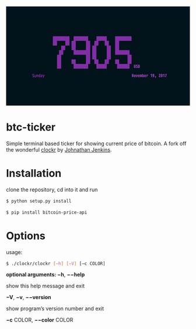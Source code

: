 <p align="center">
  <img src="btc-ticker.png" />
</p>

btc-ticker
======

Simple terminal based ticker for showing current price of bitcoin. A fork off the wonderful [clockr](https://github.com/shaggytwodope/clockr) by [Johnathan Jenkins](https://github.com/shaggytwodope).


Installation
============

clone the repository, cd into it and run

```bash
$ python setup.py install
```

```bash
$ pip install bitcoin-price-api
```


Options
=======

usage: 

```bash
$ ./clockr/clockr [−h] [−V] [−c COLOR]
```

**optional arguments: −h**, **−−help**

show this help message and exit

**−V**, **−v**, **−−version**

show program’s version number and exit

**−c** COLOR, **−−color** COLOR
